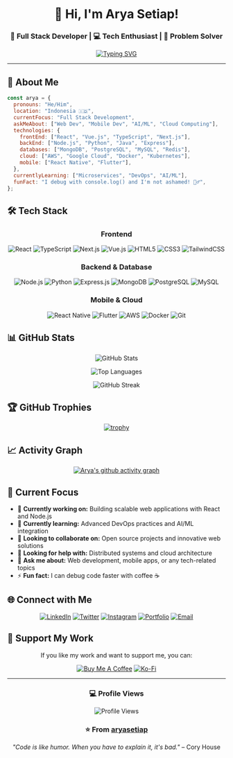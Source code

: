 <div align="center">
  
# 👋 Hi, I'm Arya Setiap!
### 🚀 Full Stack Developer | 💻 Tech Enthusiast | 🌟 Problem Solver

[![Typing SVG](https://readme-typing-svg.herokuapp.com?font=Fira+Code&pause=1000&color=2E9EF7&center=true&vCenter=true&width=435&lines=Welcome+to+my+GitHub+Profile!;Full+Stack+Developer;Always+learning+new+things;Building+amazing+projects)](https://git.io/typing-svg)

</div>

---

## 🚀 About Me

```javascript
const arya = {
  pronouns: "He/Him",
  location: "Indonesia 🇮🇩",
  currentFocus: "Full Stack Development",
  askMeAbout: ["Web Dev", "Mobile Dev", "AI/ML", "Cloud Computing"],
  technologies: {
    frontEnd: ["React", "Vue.js", "TypeScript", "Next.js"],
    backEnd: ["Node.js", "Python", "Java", "Express"],
    databases: ["MongoDB", "PostgreSQL", "MySQL", "Redis"],
    cloud: ["AWS", "Google Cloud", "Docker", "Kubernetes"],
    mobile: ["React Native", "Flutter"],
  },
  currentlyLearning: ["Microservices", "DevOps", "AI/ML"],
  funFact: "I debug with console.log() and I'm not ashamed! 🤷‍♂️",
};
```

## 🛠️ Tech Stack

<div align="center">

### Frontend

![React](https://img.shields.io/badge/React-20232A?style=for-the-badge&logo=react&logoColor=61DAFB)
![TypeScript](https://img.shields.io/badge/TypeScript-007ACC?style=for-the-badge&logo=typescript&logoColor=white)
![Next.js](https://img.shields.io/badge/Next.js-000000?style=for-the-badge&logo=next.js&logoColor=white)
![Vue.js](https://img.shields.io/badge/Vue.js-35495E?style=for-the-badge&logo=vue.js&logoColor=4FC08D)
![HTML5](https://img.shields.io/badge/HTML5-E34F26?style=for-the-badge&logo=html5&logoColor=white)
![CSS3](https://img.shields.io/badge/CSS3-1572B6?style=for-the-badge&logo=css3&logoColor=white)
![TailwindCSS](https://img.shields.io/badge/Tailwind_CSS-38B2AC?style=for-the-badge&logo=tailwind-css&logoColor=white)

### Backend & Database

![Node.js](https://img.shields.io/badge/Node.js-43853D?style=for-the-badge&logo=node.js&logoColor=white)
![Python](https://img.shields.io/badge/Python-3776AB?style=for-the-badge&logo=python&logoColor=white)
![Express.js](https://img.shields.io/badge/Express.js-404D59?style=for-the-badge)
![MongoDB](https://img.shields.io/badge/MongoDB-4EA94B?style=for-the-badge&logo=mongodb&logoColor=white)
![PostgreSQL](https://img.shields.io/badge/PostgreSQL-316192?style=for-the-badge&logo=postgresql&logoColor=white)
![MySQL](https://img.shields.io/badge/MySQL-00000F?style=for-the-badge&logo=mysql&logoColor=white)

### Mobile & Cloud

![React Native](https://img.shields.io/badge/React_Native-20232A?style=for-the-badge&logo=react&logoColor=61DAFB)
![Flutter](https://img.shields.io/badge/Flutter-02569B?style=for-the-badge&logo=flutter&logoColor=white)
![AWS](https://img.shields.io/badge/Amazon_AWS-232F3E?style=for-the-badge&logo=amazon-aws&logoColor=white)
![Docker](https://img.shields.io/badge/Docker-2496ED?style=for-the-badge&logo=docker&logoColor=white)
![Git](https://img.shields.io/badge/Git-F05032?style=for-the-badge&logo=git&logoColor=white)

</div>

## 📊 GitHub Stats

<div align="center">
  
![GitHub Stats](https://github-readme-stats.vercel.app/api?username=aryasetiap&show_icons=true&theme=radical&hide_border=true&count_private=true)

![Top Languages](https://github-readme-stats.vercel.app/api/top-langs/?username=aryasetiap&layout=compact&theme=radical&hide_border=true)

![GitHub Streak](https://github-readme-streak-stats.herokuapp.com/?user=aryasetiap&theme=radical&hide_border=true)

</div>

## 🏆 GitHub Trophies

<div align="center">
  
[![trophy](https://github-profile-trophy.vercel.app/?username=aryasetiap&theme=radical&no-frame=true&no-bg=false&margin-w=4)](https://github.com/ryo-ma/github-profile-trophy)

</div>

## 📈 Activity Graph

<div align="center">
  
[![Arya's github activity graph](https://github-readme-activity-graph.vercel.app/graph?username=aryasetiap&theme=react-dark&hide_border=true)](https://github.com/ashutosh00710/github-readme-activity-graph)

</div>

## 🎯 Current Focus

- 🔭 **Currently working on:** Building scalable web applications with React and Node.js
- 🌱 **Currently learning:** Advanced DevOps practices and AI/ML integration
- 👯 **Looking to collaborate on:** Open source projects and innovative web solutions
- 🤔 **Looking for help with:** Distributed systems and cloud architecture
- 💬 **Ask me about:** Web development, mobile apps, or any tech-related topics
- ⚡ **Fun fact:** I can debug code faster with coffee ☕

## 🌐 Connect with Me

<div align="center">

[![LinkedIn](https://img.shields.io/badge/LinkedIn-0077B5?style=for-the-badge&logo=linkedin&logoColor=white)](https://linkedin.com/in/aryasetiap)
[![Twitter](https://img.shields.io/badge/Twitter-1DA1F2?style=for-the-badge&logo=twitter&logoColor=white)](https://twitter.com/aryasetiap)
[![Instagram](https://img.shields.io/badge/Instagram-E4405F?style=for-the-badge&logo=instagram&logoColor=white)](https://instagram.com/aryasetiap)
[![Portfolio](https://img.shields.io/badge/Portfolio-FF5722?style=for-the-badge&logo=google-chrome&logoColor=white)](https://aryasetiap.dev)
[![Email](https://img.shields.io/badge/Email-D14836?style=for-the-badge&logo=gmail&logoColor=white)](mailto:hello@aryasetiap.dev)

</div>

## 💝 Support My Work

<div align="center">

If you like my work and want to support me, you can:

[![Buy Me A Coffee](https://img.shields.io/badge/Buy%20Me%20A%20Coffee-FFDD00?style=for-the-badge&logo=buy-me-a-coffee&logoColor=black)](https://buymeacoffee.com/aryasetiap)
[![Ko-Fi](https://img.shields.io/badge/Ko--fi-F16061?style=for-the-badge&logo=ko-fi&logoColor=white)](https://ko-fi.com/aryasetiap)

</div>

---

<div align="center">
  
### 💻 Profile Views
![Profile Views](https://komarev.com/ghpvc/?username=aryasetiap&color=blueviolet&style=flat-square&label=Profile+Views)

### ⭐ From [aryasetiap](https://github.com/aryasetiap)

_"Code is like humor. When you have to explain it, it's bad."_ – Cory House

</div>
